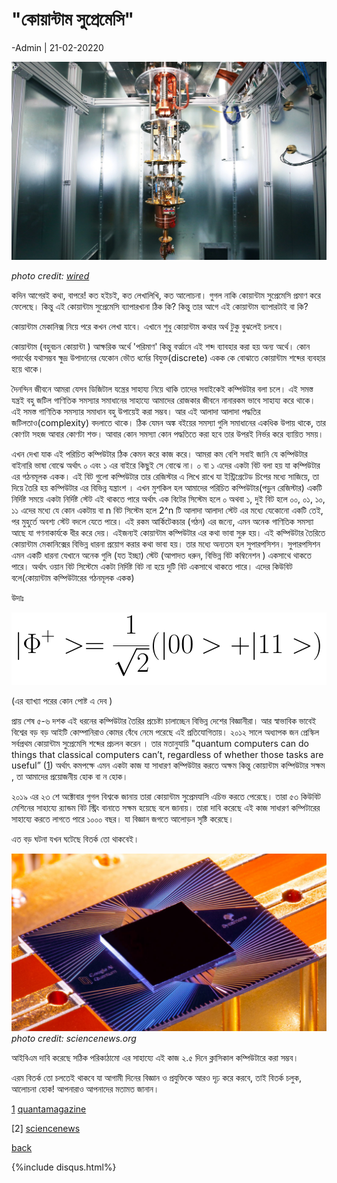 
# "কোয়ান্টাম সুপ্রেমেসি"

-Admin | 21-02-20220

![cover](../img/qcomp.jpg)

*photo credit: [wired](https://www.wired.com/story/googles-quantum-supremacy-isnt-end-encryption)*

কদিন আগেরই কথা, বাপরে! কত হইচই, কত লেখালিখি, কত আলোচনা। গুগল নাকি কোয়ান্টাম সুপ্রেমেসি প্রমাণ করে ফেলেছে। কিন্তু এই কোয়ান্টাম সুপ্রেমেসি ব্যাপারখানা ঠিক কি? কিন্তু তার আগে এই কোয়ান্টাম ব্যাপারটাই বা কি?

কোয়ান্টাম মেকানিক্স নিয়ে পরে কখন লেখা যাবে। এখানে শুধু কোয়ান্টাম কথার অর্থ টুকু বুঝলেই চলবে।

কোয়ান্টাম (বহুবচন কোয়ান্টা ) আক্ষরিক অর্থে  'পরিমাণ' কিন্তু বর্ত্মানে এই শব্দ ব্যাবহার করা হয় অন্য অর্থে। কোন পদার্থের যথাসম্ভব ক্ষুদ্র উপাদানের যেকোন ভৌত ধর্মের বিযুক্ত(discrete) একক কে বোঝাতে কোয়ান্টাম শব্দের ব্যবহার হয়ে থাকে।

দৈনন্দিন জীবনে আমরা যেসব ডিজিটাল যন্ত্রের সাহায্য নিয়ে থাকি তাদের সবাইকেই কম্পিউটার বলা চলে। এই  সমস্ত যন্ত্রই বহু  জটিল গাণিতিক সমস্যার  সমাধানের সাহায্যে আমাদের রোজকার জীবনে নানারকম ভাবে সাহায্য করে থাকে। এই সমস্ত গাণিতিক সমস্যার সমাধান বহু উপায়েই করা সম্ভব। আর এই আলাদা আলাদা পদ্ধতির জটিলতাও(complexity)  বদলাতে থাকে।  ঠিক যেমন অঙ্ক বইয়ের সমস্যা গুলি সমাধানের একধিক উপায় থাকে, তার কোণটা সহজ আবার কোণটা শক্ত। আবার কোন সমস্যা কোন পদ্ধতিতে  করা হবে তার উপরই নির্ভর করে ব্যায়িত সময়।

এখন দেখা যাক এই  পরিচিত কম্পিউটার ঠিক কেমন করে কাজ করে। আমরা কম বেশি সবাই জানি যে কম্পিউটার বাইনারি ভাষা বোঝে অর্থাৎ ০ এবং ১ এর বাইরে কিছুই সে বোঝে না। ০ বা ১ এদের একটা বিট বলা হয় যা কম্পিউটার এর গঠনমূলক একক। এই বিট গুলো কম্পিউটার তার রেজিস্টার এ লিখে রাখে যা ইন্ট্রিগ্রেটেড চিপের মধ্যে সাজিয়ে, তা দিয়ে তৈরি হয় কম্পিউটার এর বিভিন্ন যন্ত্রাংশ । এখন মুশকিল হল আমাদের পরিচিত কম্পিউটার(পড়ুন রেজিস্টার)  একটি নির্দিষ্ট সময়ে একটা নির্দিষ্ট স্টেট  এই থাকতে পারে অর্থাৎ এক বিটের সিস্টেম হলে ০ অথবা ১, দুই বিট হলে ০০, ০১, ১০, ১১ এদের মধ্যে যে কোন একটায় বা n বিট সিস্টেম হলে 2^n টি আলাদা আলাদা স্টেট এর মধ্যে যেকোনো একটি তেই, পর মুহুর্তে অবশ্য স্টেট বদলে যেতে পারে।  এই রকম আর্কিটেকচার (গঠন) এর জন্যে, এমন অনেক গাণিতিক সমস্যা আছে যা গণনাকার্যকে ধীর করে দেয়। এইজন্যই কোয়ান্টাম কম্পিউটার এর কথা ভাবা সুরু হয়।  এই কম্পিউটার তৈরিতে কোয়ান্টাম মেকানিক্সের বিভিন্ন ধারনা প্রয়োগ করার কথা ভাবা হয়। তার মধ্যে অন্যতম হল সুপারপসিশন।
সুপারপসিশন এমন একটি ধারনা যেখানে অনেক গুলি (যত ইচ্ছা) স্টেট (আপাদত ধরুন, বিভিন্ন বিট কম্বিনেশন )  একসাথে থাকতে পারে। অর্থাৎ ওয়ান বিট সিস্টেমে একটা নির্দিষ্ট বিট না হয়ে দুটি বিট একসাথে থাকতে পারে। এদের কিউবিট বলে(কোয়ান্টাম কম্পিউটারের গঠনমূলক একক)

উদাঃ

![sup](../img/sup.png)

(এর ব্যাখ্যা পরের কোন পোষ্ট এ দেব )

প্রায় শেষ ৫-৬ দশক এই ধরনের কম্পিউটার তৈরির প্রচেষ্টা চালাচ্ছেন বিভিন্ন দেশের বিজ্ঞানীরা। আর স্বাভাবিক ভাবেই বিশ্বের বড় বড় আইটি কোম্পানিরাও কোমর বেঁধে নেমে পরেছে এই প্রতিযোগিতায়।
২০১২ সালে অধ্যাপক জন প্রেস্কিল সর্বপ্রথম কোয়ান্টাম সুপ্রেমেসি শব্দের প্রচলন করেন । তার মতানুযায়ি "quantum computers can do things that classical computers can’t, regardless of whether those tasks are useful” ([1][1]) অর্থাৎ কমপক্ষে এমন একটা কাজ যা সাধারণ কম্পিউটার করতে অক্ষম কিন্তু কোয়ান্টাম কম্পিউটার সক্ষম , তা আমাদের প্রয়োজনীয় হোক বা ন হোক।


২০১৯ এর ২৩ শে অক্টোবার গুগল বিশ্বকে জানায় তারা কোয়ান্টাম সুপ্রেমযাসি এচিভ করতে পেরেছে। তারা ৫৩ কিউবিট মেশিনের সাহায্যে র‍্যান্ডম বিট স্ট্রিং বানাতে সক্ষম হয়েছে বলে জানায়। তারা দাবি করেছে এই কাজ সাধারণ কম্পিটারের সাহায্যে করতে লাগতে পারে ১০০০ বছর।  যা বিজ্ঞান জগতে আলোড়ন সৃষ্টি 
করেছে।

এত বড় ঘটনা যখন ঘটেছে বিতর্ক তো থাকবেই। 

![qchip](../img/qchip.jpg)
*photo credit: sciencenews.org*


আইবিএম দাবি করেছে সঠিক পরিকাঠামো এর সাহায্যে এই কাজ ২.৫ দিনে ক্লাসিকাল কম্পিউটারে করা সম্ভব।

এরম বিতর্ক তো চলতেই থাকবে যা আগামী দিনের বিজ্ঞান ও প্রযুক্তিকে আরও দৃঢ় করে করবে, তাই বিতর্ক চলুক, আলোচনা হোক! আপনারাও আপনাদের মতামত জানান। 



[1] [quantamagazine](https://www.quantamagazine.org/john-preskill-explains-quantum-supremacy-20191002/)


[2] [sciencenews](https://www.sciencenews.org/article/google-quantum-supremacy-claim-controversy-top-science-stories-2019-yir)


<div class="fb-comments" data-href="https://phyphile.github.io/beng/posts/2020-02-21-admin.html" data-numposts="5" data-width=""></div>
 
 
 [back](../index.html)


[1]: https://www.quantamagazine.org/john-preskill-explains-quantum-supremacy-20191002/

{%include disqus.html%}

